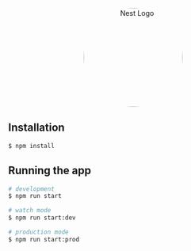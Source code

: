 <p align="center">
  <a href="https://hypersign.id/" target="blank"><img style="  border-width: 4px;border-radius:80%;
"  src="https://assets.defiterm.io/hypersign" width="200" alt="Nest Logo" /></a>
</p>



## Installation

```bash
$ npm install
```

## Running the app

```bash
# development
$ npm run start

# watch mode
$ npm run start:dev

# production mode
$ npm run start:prod
```




